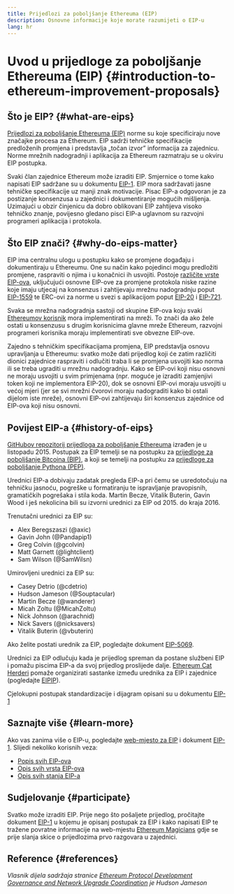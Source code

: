 ```yaml
---
title: Prijedlozi za poboljšanje Ethereuma (EIP)
description: Osnovne informacije koje morate razumijeti o EIP-u
lang: hr
---
```


# Uvod u prijedloge za poboljšanje Ethereuma (EIP) \{#introduction-to-ethereum-improvement-proposals}

## Što je EIP? \{#what-are-eips}

[Prijedlozi za poboljšanje Ethereuma (EIP)](https://eips.ethereum.org/) norme su koje specificiraju nove značajke procesa za Ethereum. EIP sadrži tehničke specifikacije predloženih promjena i predstavlja „točan izvor” informacija za zajednicu. Norme mrežnih nadogradnji i aplikacija za Ethereum razmatraju se u okviru EIP postupka.

Svaki član zajednice Ethereum može izraditi EIP. Smjernice o tome kako napisati EIP sadržane su u dokumentu [EIP-1](https://eips.ethereum.org/EIPS/eip-1). EIP mora sadržavati jasne tehničke specifikacije uz manji znak motivacije. Pisac EIP-a odgovoran je za postizanje konsenzusa u zajednici i dokumentiranje mogućih mišljenja. Uzimajući u obzir činjenicu da dobro oblikovani EIP zahtijeva visoko tehničko znanje, povijesno gledano pisci EIP-a uglavnom su razvojni programeri aplikacija i protokola.

## Što EIP znači? \{#why-do-eips-matter}

EIP ima centralnu ulogu u postupku kako se promjene događaju i dokumentiraju u Ethereumu. One su način kako pojedinci mogu predložiti promjene, raspraviti o njima i u konačnici ih usvojiti. Postoje [različite vrste EIP-ova](https://github.com/ethereum/EIPs/blob/master/EIPS/eip-1.md#eip-types), uključujući osnovne EIP-ove za promjene protokola niske razine koje imaju utjecaj na konsenzus i zahtijevaju mrežnu nadogradnju poput [EIP-1559](https://eips.ethereum.org/EIPS/eip-1559) te ERC-ovi za norme u svezi s aplikacijom poput [EIP-20](https://eips.ethereum.org/EIPS/eip-20) i [EIP-721](https://eips.ethereum.org/EIPS/eip-721).

Svaka se mrežna nadogradnja sastoji od skupine EIP-ova koju svaki [Ethereumov korisnik](/learn/#clients-and-nodes) mora implementirati na mreži. To znači da ako žele ostati u konsenzusu s drugim korisnicima glavne mreže Ethereum, razvojni programeri korisnika moraju implementirati sve obvezne EIP-ove.

Zajedno s tehničkim specifikacijama promjena, EIP predstavlja osnovu upravljanja u Ethereumu: svatko može dati prijedlog koji će zatim različiti dionici zajednice raspraviti i odlučiti traba li se promjena usvojiti kao norma ili se treba ugraditi u mrežnu nadogradnju. Kako se EIP-ovi koji nisu osnovni ne moraju usvojiti u svim primjenama (npr. moguće je izraditi zamjenjivi token koji ne implementora EIP-20), dok se osnovni EIP-ovi moraju usvojiti u većoj mjeri (jer se svi mrežni čvorovi moraju nadograditi kako bi ostali dijelom iste mreže), osnovni EIP-ovi zahtijevaju širi konsenzus zajednice od EIP-ova koji nisu osnovni.

## Povijest EIP-a \{#history-of-eips}

[GitHubov repozitorij prijedloga za poboljšanje Ethereuma](https://github.com/ethereum/EIPs) izrađen je u listopadu 2015. Postupak za EIP temelji se na postupku za [prijedloge za poboljšanje Bitcoina (BIP)](https://github.com/bitcoin/bips), a koji se temelji na postupku za [prijedloge za poboljšanje Pythona (PEP)](https://www.python.org/dev/peps/).

Urednici EIP-a dobivaju zadatak pregleda EIP-a pri čemu se usredotočuju na tehničku jasnoću, pogreške u formatiranju te ispravljanje pravopisnih, gramatičkih pogrešaka i stila koda. Martin Becze, Vitalik Buterin, Gavin Wood i ješ nekolicina bili su izvorni urednici za EIP od 2015. do kraja 2016.

Trenutačni urednici za EIP su:

- Alex Beregszaszi (@axic)
- Gavin John (@Pandapip1)
- Greg Colvin (@gcolvin)
- Matt Garnett (@lightclient)
- Sam Wilson (@SamWilsn)

Umirovljeni urednici za EIP su:

- Casey Detrio (@cdetrio)
- Hudson Jameson (@Souptacular)
- Martin Becze (@wanderer)
- Micah Zoltu (@MicahZoltu)
- Nick Johnson (@arachnid)
- Nick Savers (@nicksavers)
- Vitalik Buterin (@vbuterin)

Ako želite postati urednik za EIP, pogledajte dokument [EIP-5069](https://eips.ethereum.org/EIPS/eip-5069).

Urednici za EIP odlučuju kada je prijedlog spreman da postane službeni EIP i pomažu piscima EIP-a da svoj prijedlog proslijede dalje. [Ethereum Cat Herderi](https://ethereumcatherders.com/) pomaže organizirati sastanke između urednika za EIP i zajednice (pogledajte [EIPIP](https://github.com/ethereum-cat-herders/EIPIP)).

Cjelokupni postupak standardizacije i dijagram opisani su u dokumentu [EIP-1](https://eips.ethereum.org/EIPS/eip-1)

## Saznajte više \{#learn-more}

Ako vas zanima više o EIP-u, pogledajte [web-mjesto za EIP](https://eips.ethereum.org/) i dokument [EIP-1](https://eips.ethereum.org/EIPS/eip-1). Slijedi nekoliko korisnih veza:

- [Popis svih EIP-ova](https://eips.ethereum.org/all)
- [Opis svih vrsta EIP-ova](https://eips.ethereum.org/EIPS/eip-1#eip-types)
- [Opis svih stanja EIP-a](https://eips.ethereum.org/EIPS/eip-1#eip-process)

## Sudjelovanje \{#participate}

Svatko može izraditi EIP. Prije nego što pošaljete prijedlog, pročitajte dokument [EIP-1](https://eips.ethereum.org/EIPS/eip-1) u kojemu je opisanj postupak za EIP i kako napisati EIP te tražene povratne informacije na web-mjestu [Ethereum Magicians](https://ethereum-magicians.org/) gdje se prije slanja skice o prijedlozima prvo razgovara u zajednici.

## Reference \{#references}

<cite class="citation">

Vlasnik dijela sadržaja stranice [Ethereum Protocol Development Governance and Network Upgrade Coordination](https://hudsonjameson.com/2020-03-23-ethereum-protocol-development-governance-and-network-upgrade-coordination/) je Hudson Jameson

</cite>
